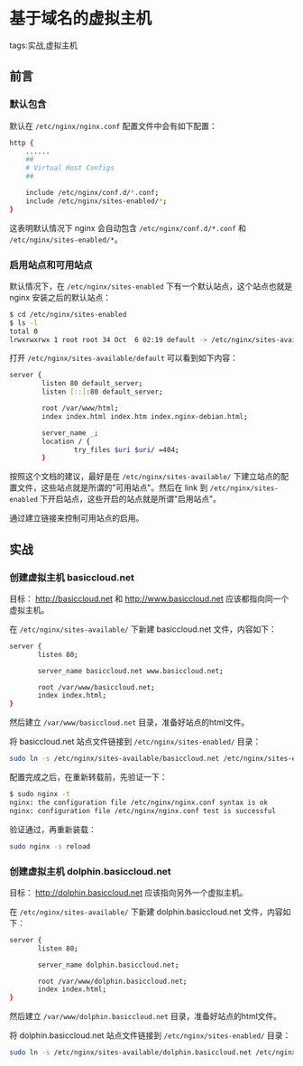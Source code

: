 基于域名的虚拟主机
================

tags:实战,虚拟主机

## 前言

### 默认包含

默认在 `/etc/nginx/nginx.conf` 配置文件中会有如下配置：

```bash
http {
	......
    ##
    # Virtual Host Configs
    ##

    include /etc/nginx/conf.d/*.conf;
    include /etc/nginx/sites-enabled/*;
}
```

这表明默认情况下 nginx 会自动包含 `/etc/nginx/conf.d/*.conf` 和 `/etc/nginx/sites-enabled/*`。

### 启用站点和可用站点

默认情况下，在 `/etc/nginx/sites-enabled` 下有一个默认站点，这个站点也就是 nginx 安装之后的默认站点：

```bash
$ cd /etc/nginx/sites-enabled
$ ls -l
total 0
lrwxrwxrwx 1 root root 34 Oct  6 02:19 default -> /etc/nginx/sites-available/default
```

打开 `/etc/nginx/sites-available/default` 可以看到如下内容：

```bash
server {
        listen 80 default_server;
        listen [::]:80 default_server;

		root /var/www/html;
        index index.html index.htm index.nginx-debian.html;

        server_name _;
        location / {
                try_files $uri $uri/ =404;
        }
```

按照这个文档的建议，最好是在 `/etc/nginx/sites-available/` 下建立站点的配置文件，这些站点就是所谓的"可用站点"。然后在 link 到 `/etc/nginx/sites-enabled` 下开启站点，这些开启的站点就是所谓"启用站点"。

通过建立链接来控制可用站点的启用。

## 实战

### 创建虚拟主机 basiccloud.net

目标： http://basiccloud.net 和 http://www.basiccloud.net 应该都指向同一个虚拟主机。

在 `/etc/nginx/sites-available/` 下新建 basiccloud.net 文件，内容如下：

```bash
server {
       listen 80;

       server_name basiccloud.net www.basiccloud.net;

       root /var/www/basiccloud.net;
       index index.html;
}
```

然后建立 `/var/www/basiccloud.net` 目录，准备好站点的html文件。

将 basiccloud.net 站点文件链接到 `/etc/nginx/sites-enabled/` 目录：

```bash
sudo ln -s /etc/nginx/sites-available/basiccloud.net /etc/nginx/sites-enabled/basiccloud.net
```

配置完成之后，在重新转载前，先验证一下：

```bash
$ sudo nginx -t
nginx: the configuration file /etc/nginx/nginx.conf syntax is ok
nginx: configuration file /etc/nginx/nginx.conf test is successful
```

验证通过，再重新装载：

```bash
sudo nginx -s reload
```

### 创建虚拟主机 dolphin.basiccloud.net

目标： http://dolphin.basiccloud.net 应该指向另外一个虚拟主机。

在 `/etc/nginx/sites-available/` 下新建 dolphin.basiccloud.net 文件，内容如下：

```bash
server {
       listen 80;

       server_name dolphin.basiccloud.net;

       root /var/www/dolphin.basiccloud.net;
       index index.html;
}
```

然后建立 `/var/www/dolphin.basiccloud.net` 目录，准备好站点的html文件。

将 dolphin.basiccloud.net 站点文件链接到 `/etc/nginx/sites-enabled/` 目录：

```bash
sudo ln -s /etc/nginx/sites-available/dolphin.basiccloud.net /etc/nginx/sites-enabled/dolphin.basiccloud.net
```

